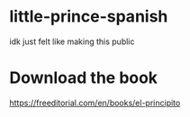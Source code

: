 # little-prince-spanish
idk just felt like making this public

# Download the book

https://freeditorial.com/en/books/el-principito
